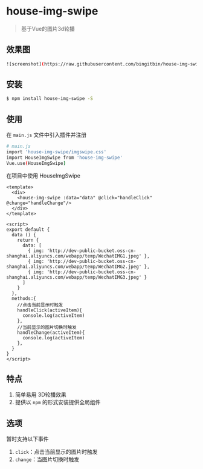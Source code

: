# house-img-swipe

> 基于Vue的图片3d轮播

## 效果图

``` bash
![screenshot](https://raw.githubusercontent.com/bingitbin/house-img-swipe/master/public/demo.jpeg)
```

## 安装

``` bash
$ npm install house-img-swipe -S
```
## 使用

在 `main.js` 文件中引入插件并注册

``` bash
# main.js
import 'house-img-swipe/imgswipe.css'
import HouseImgSwipe from 'house-img-swipe'
Vue.use(HouseImgSwipe)
```

在项目中使用 HouseImgSwipe

```vue
<template>
  <div>
    <house-img-swipe :data="data" @click="handleClick" @change="handleChange"/>
  </div>
</template>

<script>
export default {
  data () {
    return {
      data: [
        { img: 'http://dev-public-bucket.oss-cn-shanghai.aliyuncs.com/webapp/temp/WechatIMG1.jpeg' },
        { img: 'http://dev-public-bucket.oss-cn-shanghai.aliyuncs.com/webapp/temp/WechatIMG2.jpeg' },
        { img: 'http://dev-public-bucket.oss-cn-shanghai.aliyuncs.com/webapp/temp/WechatIMG3.jpeg' }
      ]
    }
  },
  methods:{
    //点击当前显示时触发
    handleClick(activeItem){
      console.log(activeItem)
    },
    //当前显示的图片切换时触发
    handleChange(activeItem){
      console.log(activeItem)
    },
  }
}
</script>
```

## 特点
1. 简单易用 3D轮播效果
2. 提供以 `npm` 的形式安装提供全局组件

## 选项
暂时支持以下事件
1. `click`：点击当前显示的图片时触发
2. `change`：当图片切换时触发

